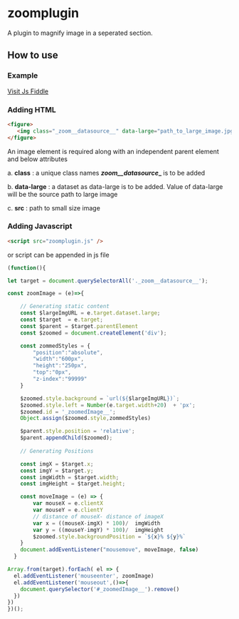 # zoomplugin
A plugin to magnify image in a seperated section.

## How to use

### Example

<a href="https://jsfiddle.net/akash007/s9dqxcn8/6/" target="_blank">Visit Js Fiddle</a>

### Adding HTML

```html
<figure>
   <img class="_zoom__datasource__" data-large="path_to_large_image.jpg" src="path_to_small_image.jpg" />
</figure>
```

An image element is required along with an independent parent element and below attributes

  a. **class** : a unique class names **_zoom__datasource__** is to be added
  
  b. **data-large** : a dataset as data-large is to be added. Value of data-large will be the source path to large image
  
  c. **src** : path to small size image
  
### Adding Javascript

```HTML
<script src="zoomplugin.js" />
```

or script can be appended in js file

```javascript
(function(){

let target = document.querySelectorAll('._zoom__datasource__');

const zoomImage = (e)=>{

    // Generating static content
    const $largeImgURL = e.target.dataset.large;
    const $target  = e.target;
    const $parent = $target.parentElement
    const $zoomed = document.createElement('div');

    const zommedStyles = {
        "position":"absolute",
        "width":"600px",
        "height":"250px",
        "top":"0px",
        "z-index":"99999"
    }

    $zoomed.style.background = `url(${$largeImgURL})`;
    $zoomed.style.left = Number(e.target.width+20)  + 'px';
    $zoomed.id = '_zoomedImage__';
    Object.assign($zoomed.style,zommedStyles)

    $parent.style.position = 'relative';
    $parent.appendChild($zoomed);
    
    // Generating Positions

    const imgX = $target.x;
    const imgY = $target.y;
    const imgWidth = $target.width;
    const imgHeight = $target.height;

    const moveImage = (e) => {
        var mouseX = e.clientX
        var mouseY = e.clientY
        // distance of mouseX- distance of imageX
        var x = ((mouseX-imgX) * 100)/  imgWidth
        var y = ((mouseY-imgY) * 100)/  imgHeight
        $zoomed.style.backgroundPosition = `${x}% ${y}%`
    }
    document.addEventListener("mousemove", moveImage, false)
  }

Array.from(target).forEach( el => {
  el.addEventListener('mouseenter', zoomImage)
  el.addEventListener('mouseout',()=>{
    document.querySelector('#_zoomedImage__').remove()
  })
})
})();
```
